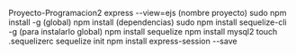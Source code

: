 Proyecto-Programacion2
express --view=ejs (nombre proyecto)
sudo npm install -g (global)
npm install (dependencias)
sudo npm install sequelize-cli -g (para instalarlo global)
npm install sequelize
npm install mysql2
touch .sequelizerc
sequelize init
npm install express-session --save